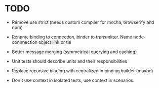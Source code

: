 # TODO

* Remove use strict (needs custom compiler for mocha, browserify and npm)

* Rename binding to connection, binder to transmitter. Name node-connnection
  object link or tie

* Better message merging (symmetrical querying and caching)

* Unit tests should describe units and their responsibilities
* Replace recursive binding with centralized in binding builder (maybe)

* Don't use context in isolated tests, use context in scenarios.
